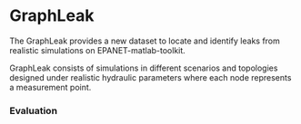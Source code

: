# GraphLeak

The GraphLeak provides a new dataset to locate and identify leaks from realistic simulations on EPANET-matlab-toolkit. 

GraphLeak consists of simulations in different scenarios and topologies designed under realistic hydraulic parameters where each node represents a measurement
point. 

### Evaluation
